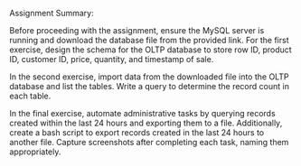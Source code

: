 
Assignment Summary:

Before proceeding with the assignment, ensure the MySQL server is running and download the database file from the provided link. For the first exercise, design the schema for the OLTP database to store row ID, product ID, customer ID, price, quantity, and timestamp of sale.

In the second exercise, import data from the downloaded file into the OLTP database and list the tables. Write a query to determine the record count in each table.

In the final exercise, automate administrative tasks by querying records created within the last 24 hours and exporting them to a file. Additionally, create a bash script to export records created in the last 24 hours to another file. Capture screenshots after completing each task, naming them appropriately.
